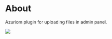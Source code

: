 # About
 Azuriom plugin for uploading files in admin panel.

<img src="https://i.ibb.co/qr0dnHH/image.png"/>

